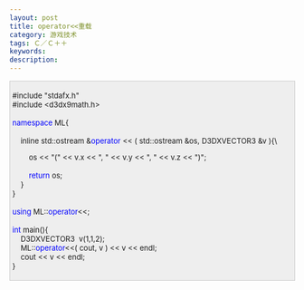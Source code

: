 ```yaml
---
layout: post
title: operator<<重载
category: 游戏技术
tags: Ｃ／Ｃ＋＋
keywords: 
description: 
---
```


<div
style="border-bottom:#cccccc 1px solid;border-left:#cccccc 1px solid;padding-bottom:4px;background-color:#eeeeee;padding-left:4px;width:98%;padding-right:5px;font-size:13px;word-break:break-all;border-top:#cccccc 1px solid;border-right:#cccccc 1px solid;padding-top:4px;">

\#include "stdafx.h"\
 \#include \<d3dx9math.h\>\
\
 <span style="color:#0000ff;">namespace</span> ML{\
\
     inline std::ostream &<span
style="color:#0000ff;">operator</span> \<\< ( std::ostream &os, D3DXVECTOR3 &v ){\

        os \<\< "(" \<\< v.x \<\< ", " \<\< v.y \<\< ", " \<\< v.z \<\< ")";\
\
         <span style="color:#0000ff;">return</span> os;\
     }\
 }\
\
 <span style="color:#0000ff;">using</span> ML::<span
style="color:#0000ff;">operator</span>\<\<;\
\
 <span style="color:#0000ff;">int</span> main(){\
     D3DXVECTOR3  v(1,1,2);\
     ML::<span style="color:#0000ff;">operator</span>\<\<( cout, v )
\<\< v \<\< endl;\
     cout \<\< v \<\< endl;\
 }

</div>






